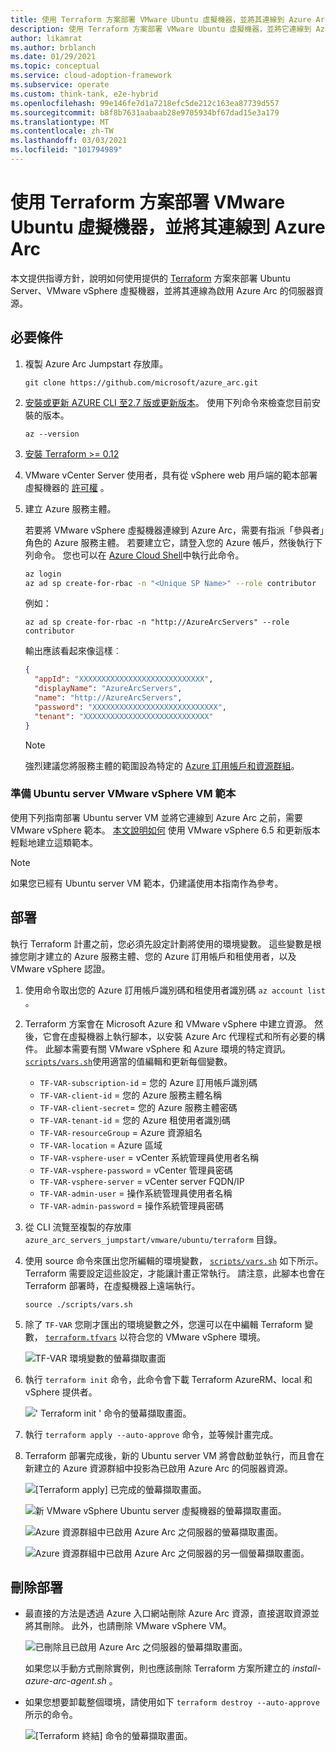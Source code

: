 ```yaml
---
title: 使用 Terraform 方案部署 VMware Ubuntu 虛擬機器，並將其連線到 Azure Arc
description: 使用 Terraform 方案部署 VMware Ubuntu 虛擬機器，並將它連線到 Azure Arc。
author: likamrat
ms.author: brblanch
ms.date: 01/29/2021
ms.topic: conceptual
ms.service: cloud-adoption-framework
ms.subservice: operate
ms.custom: think-tank, e2e-hybrid
ms.openlocfilehash: 99e146fe7d1a7218efc5de212c163ea87739d557
ms.sourcegitcommit: b8f8b7631aabaab28e9705934bf67dad15e3a179
ms.translationtype: MT
ms.contentlocale: zh-TW
ms.lasthandoff: 03/03/2021
ms.locfileid: "101794989"
---
```

# <a name="use-a-terraform-plan-to-deploy-a-vmware-ubuntu-virtual-machine-and-connect-it-to-azure-arc"></a>使用 Terraform 方案部署 VMware Ubuntu 虛擬機器，並將其連線到 Azure Arc

本文提供指導方針，說明如何使用提供的 [Terraform](https://www.terraform.io/) 方案來部署 Ubuntu Server、VMware vSphere 虛擬機器，並將其連線為啟用 Azure Arc 的伺服器資源。

## <a name="prerequisites"></a>必要條件

1. 複製 Azure Arc Jumpstart 存放庫。

    ```console
    git clone https://github.com/microsoft/azure_arc.git
    ```

2. [安裝或更新 AZURE CLI 至2.7 版或更新版本](/cli/azure/install-azure-cli)。 使用下列命令來檢查您目前安裝的版本。

    ```console
    az --version
    ```

3. [安裝 Terraform >= 0.12](https://learn.hashicorp.com/tutorials/terraform/install-cli)

4. VMware vCenter Server 使用者，具有從 vSphere web 用戶端的範本部署虛擬機器的 [許可權](https://docs.vmware.com/en/VMware-vSphere/7.0/com.vmware.vsphere.vm_admin.doc/GUID-4D0F8E63-2961-4B71-B365-BBFA24673FDB.html) 。

5. 建立 Azure 服務主體。

    若要將 VMware vSphere 虛擬機器連線到 Azure Arc，需要有指派「參與者」角色的 Azure 服務主體。 若要建立它，請登入您的 Azure 帳戶，然後執行下列命令。 您也可以在 [Azure Cloud Shell](https://shell.azure.com/)中執行此命令。

    ```bash
    az login
    az ad sp create-for-rbac -n "<Unique SP Name>" --role contributor
    ```

    例如：

    ```console
    az ad sp create-for-rbac -n "http://AzureArcServers" --role contributor
    ```

    輸出應該看起來像這樣︰

    ```json
    {
      "appId": "XXXXXXXXXXXXXXXXXXXXXXXXXXXX",
      "displayName": "AzureArcServers",
      "name": "http://AzureArcServers",
      "password": "XXXXXXXXXXXXXXXXXXXXXXXXXXXX",
      "tenant": "XXXXXXXXXXXXXXXXXXXXXXXXXXXX"
    }
    ```

    > [!NOTE]
    > 強烈建議您將服務主體的範圍設為特定的 [Azure 訂用帳戶和資源群組](/cli/azure/ad/sp)。

### <a name="preparing-an-ubuntu-server-vmware-vsphere-vm-template"></a>準備 Ubuntu server VMware vSphere VM 範本

使用下列指南部署 Ubuntu server VM 並將它連線到 Azure Arc 之前，需要 VMware vSphere 範本。 [本文說明如何](./vmware-ubuntu-template.md) 使用 VMware vSphere 6.5 和更新版本輕鬆地建立這類範本。

> [!NOTE]
> 如果您已經有 Ubuntu server VM 範本，仍建議使用本指南作為參考。

## <a name="deployment"></a>部署

執行 Terraform 計畫之前，您必須先設定計劃將使用的環境變數。 這些變數是根據您剛才建立的 Azure 服務主體、您的 Azure 訂用帳戶和租使用者，以及 VMware vSphere 認證。

1. 使用命令取出您的 Azure 訂用帳戶識別碼和租使用者識別碼 `az account list` 。

2. Terraform 方案會在 Microsoft Azure 和 VMware vSphere 中建立資源。 然後，它會在虛擬機器上執行腳本，以安裝 Azure Arc 代理程式和所有必要的構件。 此腳本需要有關 VMware vSphere 和 Azure 環境的特定資訊。 [`scripts/vars.sh`](https://github.com/microsoft/azure_arc/blob/main/azure_arc_servers_jumpstart/vmware/ubuntu/terraform/scripts/vars.sh)使用適當的值編輯和更新每個變數。

    - `TF-VAR-subscription-id` = 您的 Azure 訂用帳戶識別碼
    - `TF-VAR-client-id` = 您的 Azure 服務主體名稱
    - `TF-VAR-client-secret`= 您的 Azure 服務主體密碼
    - `TF-VAR-tenant-id` = 您的 Azure 租使用者識別碼
    - `TF-VAR-resourceGroup` = Azure 資源組名
    - `TF-VAR-location` = Azure 區域
    - `TF-VAR-vsphere-user` = vCenter 系統管理員使用者名稱
    - `TF-VAR-vsphere-password` = vCenter 管理員密碼
    - `TF-VAR-vsphere-server` = vCenter server FQDN/IP
    - `TF-VAR-admin-user` = 操作系統管理員使用者名稱
    - `TF-VAR-admin-password` = 操作系統管理員密碼

3. 從 CLI 流覽至複製的存放庫 `azure_arc_servers_jumpstart/vmware/ubuntu/terraform` 目錄。

4. 使用 source 命令來匯出您所編輯的環境變數， [`scripts/vars.sh`](https://github.com/microsoft/azure_arc/blob/main/azure_arc_servers_jumpstart/vmware/ubuntu/terraform/scripts/vars.sh) 如下所示。 Terraform 需要設定這些設定，才能讓計畫正常執行。 請注意，此腳本也會在 Terraform 部署時，在虛擬機器上遠端執行。

    `source ./scripts/vars.sh`

5. 除了 `TF-VAR` 您剛才匯出的環境變數之外，您還可以在中編輯 Terraform 變數， [`terraform.tfvars`](https://github.com/microsoft/azure_arc/blob/main/azure_arc_servers_jumpstart/vmware/ubuntu/terraform/terraform.tfvars) 以符合您的 VMware vSphere 環境。

    ![TF-VAR 環境變數的螢幕擷取畫面](./media/vmware-terraform-ubuntu/variables.png)

6. 執行 `terraform init` 命令，此命令會下載 Terraform AzureRM、local 和 vSphere 提供者。

    ![' Terraform init ' 命令的螢幕擷取畫面。](./media/vmware-terraform-ubuntu/terraform-init.png)

7. 執行 `terraform apply --auto-approve` 命令，並等候計畫完成。

8. Terraform 部署完成後，新的 Ubuntu server VM 將會啟動並執行，而且會在新建立的 Azure 資源群組中投影為已啟用 Azure Arc 的伺服器資源。

    ![[Terraform apply] 已完成的螢幕擷取畫面。](./media/vmware-terraform-ubuntu/terraform-apply.png)

    ![新 VMware vSphere Ubuntu server 虛擬機器的螢幕擷取畫面。](./media/vmware-terraform-ubuntu/new-vm.png)

    ![Azure 資源群組中已啟用 Azure Arc 之伺服器的螢幕擷取畫面。](./media/vmware-terraform-ubuntu/server-1.png)

    ![Azure 資源群組中已啟用 Azure Arc 之伺服器的另一個螢幕擷取畫面。](./media/vmware-terraform-ubuntu/server-2.png)

## <a name="delete-the-deployment"></a>刪除部署

- 最直接的方法是透過 Azure 入口網站刪除 Azure Arc 資源，直接選取資源並將其刪除。 此外，也請刪除 VMware vSphere VM。

  ![已刪除且已啟用 Azure Arc 之伺服器的螢幕擷取畫面。](./media/vmware-terraform-ubuntu/delete-server.png)

  如果您以手動方式刪除實例，則也應該刪除 Terraform 方案所建立的 *install-azure-arc-agent.sh* 。

- 如果您想要卸載整個環境，請使用如下 `terraform destroy --auto-approve` 所示的命令。

  ![[Terraform 終結] 命令的螢幕擷取畫面。](./media/vmware-terraform-ubuntu/terraform-destroy.png)
